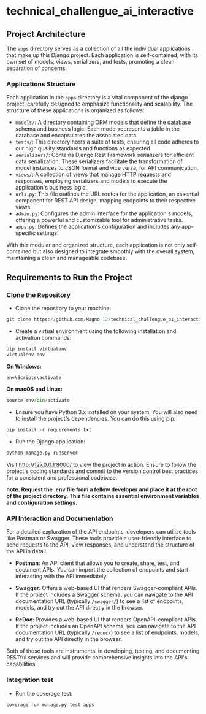 # technical_challengue_ai_interactive

## Project Architecture

The `apps` directory serves as a collection of all the individual applications that make up this Django project. Each application is self-contained, with its own set of models, views, serializers, and tests, promoting a clean separation of concerns.

### Applications Structure

Each application in the `apps` directory is a vital component of the django project, carefully designed to emphasize functionality and scalability. The structure of these applications is organized as follows:

- `models/`: A directory containing ORM models that define the database schema and business logic. Each model represents a table in the database and encapsulates the associated data.
- `tests/`: This directory hosts a suite of tests, ensuring all code adheres to our high quality standards and functions as expected.
- `serializers/`: Contains Django Rest Framework serializers for efficient data serialization. These serializers facilitate the transformation of model instances to JSON format and vice versa, for API communication.
- `views/`: A collection of views that manage HTTP requests and responses, employing serializers and models to execute the application's business logic.
- `urls.py`: This file outlines the URL routes for the application, an essential component for REST API design, mapping endpoints to their respective views.
- `admin.py`: Configures the admin interface for the application's models, offering a powerful and customizable tool for administrative tasks.
- `apps.py`: Defines the application's configuration and includes any app-specific settings.

With this modular and organized structure, each application is not only self-contained but also designed to integrate smoothly with the overall system, maintaining a clean and manageable codebase.

## Requirements to Run the Project

### Clone the Repository

- Clone the repository to your machine:

```python
git clone https://github.com/Magno-12/technical_challengue_ai_interactive
```

- Create a virtual environment using the following installation and activation commands:

```python
pip install virtualenv
virtualenv env
```

**On Windows:**
```python
env\Scripts\activate
```

**On macOS and Linux:**
```python
source env/bin/activate
```

- Ensure you have Python 3.x installed on your system. You will also need to install the project's dependencies. You can do this using pip:

```python
pip install -r requirements.txt
```

- Run the Django application:

```python
python manage.py runserver
```
Visit http://127.0.0.1:8000/ to view the project in action. Ensure to follow the project's coding standards and commit to the version control best practices for a consistent and professional codebase.

**note: Request the .env file from a fellow developer and place it at the root of the project directory. This file contains essential environment variables and configuration settings.**

### API Interaction and Documentation

For a detailed exploration of the API endpoints, developers can utilize tools like Postman or Swagger. These tools provide a user-friendly interface to send requests to the API, view responses, and understand the structure of the API in detail.

- **Postman**: An API client that allows you to create, share, test, and document APIs. You can import the collection of endpoints and start interacting with the API immediately.

- **Swagger**: Offers a web-based UI that renders Swagger-compliant APIs. If the project includes a Swagger schema, you can navigate to the API documentation URL (typically `/swagger/`) to see a list of endpoints, models, and try out the API directly in the browser.

- **ReDoc**: Provides a web-based UI that renders OpenAPI-compliant APIs. If the project includes an OpenAPI schema, you can navigate to the API documentation URL (typically `/redoc/`) to see a list of endpoints, models, and try out the API directly in the browser.



Both of these tools are instrumental in developing, testing, and documenting RESTful services and will provide comprehensive insights into the API's capabilities.

### Integration test

- Run the coverage test:

```coverage
coverage run manage.py test apps
```
